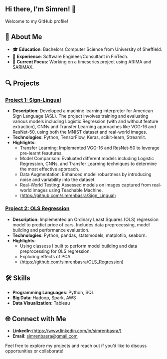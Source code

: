 ## Hi there, I'm Simren! 👋

Welcome to my GitHub profile! 

## 🚀 About Me
- 🎓 **Education**: Bachelors Computer Science from University of Sheffield.
- 💼 **Experience**: Software Engineer/Consultant in FinTech.
- 🔭 **Current Focus**: Working on a timeseries project using ARIMA and SARIMAX.

## 🔍 Projects

### [Project 1: Sign-Lingual](#)
- **Description**: Developed a machine learning interpreter for American Sign Language (ASL). The project involves training and evaluating various models including Logistic Regression (with and without feature extraction), CNNs and Transfer Learning approaches like VGG-16 and ResNet-50, using both the MNIST dataset and real-world images.
- **Technologies**: Python, TensorFlow, Keras, scikit-learn, Streamlit.
- **Highlights**:
  - Transfer Learning: Implemented VGG-16 and ResNet-50 to leverage pre-learnt feautures.
  - Model Comparison: Evaluated different models including Logistic Regression, CNNs, and Transfer Learning techniques to determine the most effective approach.
  - Data Augmentation: Enhanced model robustness by introducing noise and variability into the dataset.
  - Real-World Testing: Assessed models on images captured from real-world images using Teachable Machine.
  - [(https://github.com/simrenbasra/Sign_Lingual)](#)

### [Project 2: OLS Regression](#)
- **Description**:  Implemented an Ordinary Least Squares (OLS) regression model to predict price of cars. Includes data preprocessing, model building and performance evaluation.
- **Technologies**: Python, pandas, statsmodels, matplotlib, seaborn.
- **Highlights**:
  - Using classess I built to perform model building and data preprocessing for OLS regression.
  - Exploring effects of PCA 
  - [(https://github.com/simrenbasra/OLS_Regression)](#)

## 🛠 Skills
- **Programming Languages**: Python, SQL
- **Big Data**: Hadoop, Spark, AWS
- **Data Visualization**: Tableau

## 🌐 Connect with Me
- **LinkedIn**:[(https://www.linkedin.com/in/simrenbasra/)](#)
- **Email**: [simrenbasra@gmail.com](#)

Feel free to explore my projects and reach out if you’d like to discuss opportunities or collaborate!
